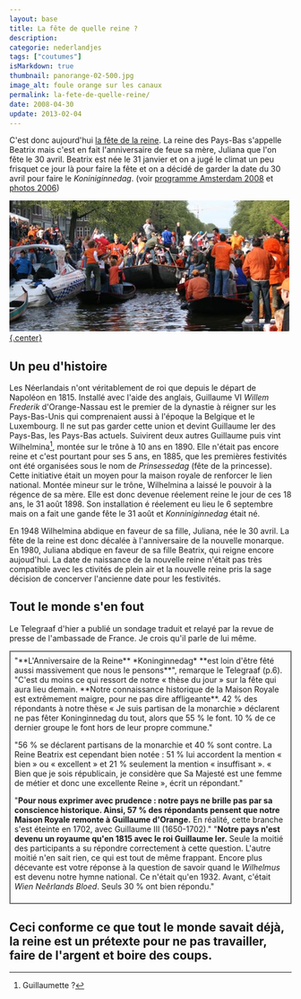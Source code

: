 ```yaml
---
layout: base
title: La fête de quelle reine ?
description: 
categorie: nederlandjes
tags: ["coutumes"]
isMarkdown: true
thumbnail: panorange-02-500.jpg
image_alt: foule orange sur les canaux
permalink: la-fete-de-quelle-reine/
date: 2008-04-30
update: 2013-02-04
---
```




C'est donc aujourd'hui [la fête de la reine](/fete-de-la-reine). La reine des Pays-Bas s'appelle Beatrix mais c'est en fait l'anniversaire de feue sa mère, Juliana que l'on fête le 30 avril. Beatrix est née le 31 janvier et on a jugé le climat un peu frisquet ce jour là pour faire la fête et on a décidé de garder la date du 30 avril pour faire le *Koniniginnedag*. (voir [programme Amsterdam 2008](/fete-de-la-reine) et [photos 2006](/koninginnedag))

[![foule orange sur les canaux](panorange-02-500.jpg){.center}](/pas-de-fete-du-travail)

## Un peu d'histoire

Les Néerlandais n'ont véritablement de roi que depuis le départ de Napoléon en 1815. Installé avec l'aide des anglais, Guillaume VI *Willem Frederik* d'Orange-Nassau est le premier de la dynastie à réigner sur les Pays-Bas-Unis qui comprenaient aussi à l'époque la Belgique et le Luxembourg. Il ne sut pas garder cette union et devint Guillaume Ier des Pays-Bas, les Pays-Bas actuels. Suivirent deux autres Guillaume puis vint Wilhelmina[^1], montée sur le trône à 10 ans en 1890. Elle n'était pas encore reine et c'est pourtant pour ses 5 ans, en 1885, que les premières festivités ont été organisées sous le nom de *Prinsessedag* (fête de la princesse). Cette initiative était un moyen pour la maison royale de renforcer le lien national. Montée mineur sur le trône, Wilhelmina a laissé le pouvoir à la régence de sa mère. Elle est donc devenue réelement reine le jour de ces 18 ans, le 31 août 1898. Son installation é réelement eu lieu le 6 septembre mais on a fait une gande fête le 31 août et *Konniniginnedag* était né. 

En 1948 Wilhelmina abdique en faveur de sa fille, Juliana, née le 30 avril. La fête de la reine est donc décalée à l'anniversaire de la nouvelle monarque.
En 1980, Juliana abdique en faveur de sa fille Beatrix, qui reigne encore aujoud'hui. La date de naissance de la nouvelle reine n'était pas très compatible avec les ctivités de plein air et la nouvelle reine pris la sage décision de concerver l'ancienne date pour les festivités.

## Tout le monde s'en fout

Le Telegraaf d'hier a publié un sondage traduit et relayé par la revue de presse de l'ambassade de France. Je crois qu'il parle de lui même.
<!-- HTML -->
<div style="border:2px solid #6e6e6e; padding:7px;">
<!-- / HTML -->
"**L'Anniversaire de la Reine** *Koninginnedag* **est loin d'être fêté aussi massivement que nous le pensons**", remarque le Telegraaf (p.6). "C'est du moins ce qui ressort de notre « thèse du jour » sur la fête qui aura lieu demain. **Notre connaissance historique de la Maison Royale est extrêmement maigre, pour ne pas dire affligeante**. 42 % des répondants à notre thèse « Je suis partisan de la monarchie » déclarent ne pas fêter Koninginnedag du tout, alors que 55 % le font. 10 % de ce dernier groupe le font hors de leur propre commune."

"56 % se déclarent partisans de la monarchie et 40 % sont contre. La Reine Beatrix est cependant bien notée : 51 % lui accordent la mention « bien » ou « excellent » et 21 % seulement la mention « insuffisant ». « Bien que je sois républicain, je considère que Sa Majesté est une femme de métier et donc une excellente Reine », écrit un répondant."

"**Pour nous exprimer avec prudence : notre pays ne brille pas par sa conscience historique. Ainsi, 57 % des répondants pensent que notre Maison Royale remonte à Guillaume d'Orange.** En réalité, cette branche s'est éteinte en 1702, avec Guillaume III (1650-1702)." "**Notre pays n'est devenu un royaume qu'en 1815 avec le roi Guillaume Ier.** Seule la moitié des participants a su répondre correctement à cette question. L'autre moitié n'en sait rien, ce qui est tout de même frappant. Encore plus décevante est votre réponse à la question de savoir quand le *Wilhelmus* est devenu notre hymne national. Ce n'était qu'en 1932. Avant, c'était *Wien Neêrlands Bloed*. Seuls 30 % ont bien répondu."
<!-- HTML -->
</div>
<!-- / HTML -->

Ceci conforme ce que tout le monde savait déjà, la reine est un prétexte pour ne pas travailler, faire de l'argent et boire des coups.
---
[^1]: Guillaumette ?